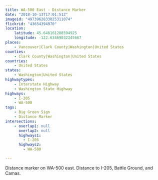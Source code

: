 ```yaml
---
title: WA-500 East - Distance Marker
date: "2018-10-13T17:01:51Z"
imageid: "4973962833025311074"
flickrid: "43654394970"
location:
    latitude: 45.646161288594925
    longitude: -122.63469832245667
places:
    - Vancouver|Clark County|Washington|United States
counties:
    - Clark County|Washington|United States
countries:
    - United States
states:
    - Washington|United States
highwaytypes:
    - Interstate Highway
    - Washington State Highway
highways:
    - I-205
    - WA-500
tags:
    - Big Green Sign
    - Distance Marker
intersections:
    - overlap1: null
      overlap2: null
      highways1:
        - I-205
      highways2:
        - WA-500

---
```

Distance marker on WA-500 east.  Distance to I-205, Battle Ground, and Camas.